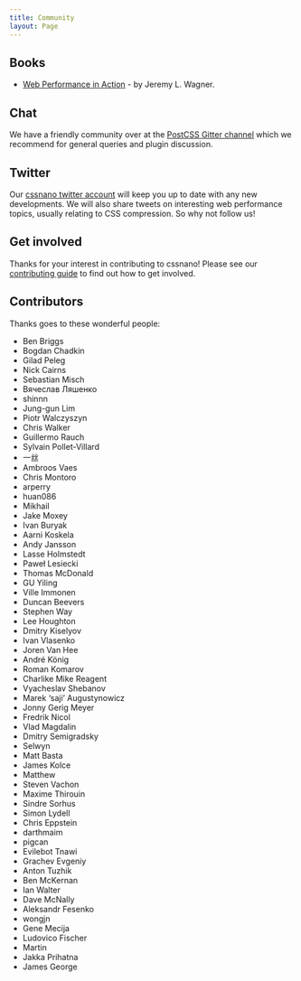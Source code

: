 ```yaml
---
title: Community
layout: Page
---
```



## Books

- [Web Performance in Action](https://www.manning.com/books/web-performance-in-action) - by Jeremy L. Wagner.


## Chat

We have a friendly community over at the [PostCSS Gitter channel](https://gitter.im/postcss/postcss)
which we recommend for general queries and plugin discussion.


## Twitter

Our [cssnano twitter account](https://twitter.com/cssnano_) will keep you up to
date with any new developments. We will also share tweets on interesting web
performance topics, usually relating to CSS compression. So why not follow us!


## Get involved

Thanks for your interest in contributing to cssnano! Please see our
[contributing guide](/docs/contributing) to find out how to get involved.


## Contributors

<!-- This section was automatically generated. -->

Thanks goes to these wonderful people:

- Ben Briggs
- Bogdan Chadkin
- Gilad Peleg
- Nick Cairns
- Sebastian Misch
- Вячеслав Ляшенко
- shinnn
- Jung-gun Lim
- Piotr Walczyszyn
- Chris Walker
- Guillermo Rauch
- Sylvain Pollet-Villard
- 一丝
- Ambroos Vaes
- Chris Montoro
- arperry
- huan086
- Mikhail
- Jake Moxey
- Ivan Buryak
- Aarni Koskela
- Andy Jansson
- Lasse Holmstedt
- Paweł Lesiecki
- Thomas McDonald
- GU Yiling
- Ville Immonen
- Duncan Beevers
- Stephen Way
- Lee Houghton
- Dmitry Kiselyov
- Ivan Vlasenko
- Joren Van Hee
- André König
- Roman Komarov
- Charlike Mike Reagent
- Vyacheslav Shebanov
- Marek ‘saji’ Augustynowicz
- Jonny Gerig Meyer
- Fredrik Nicol
- Vlad Magdalin
- Dmitry Semigradsky
- Selwyn
- Matt Basta
- James Kolce
- Matthew
- Steven Vachon
- Maxime Thirouin
- Sindre Sorhus
- Simon Lydell
- Chris Eppstein
- darthmaim
- pigcan
- Evilebot Tnawi
- Grachev Evgeniy
- Anton Tuzhik
- Ben McKernan
- Ian Walter
- Dave McNally
- Aleksandr Fesenko
- wongjn
- Gene Mecija
- Ludovico Fischer
- Martin
- Jakka Prihatna
- James George
